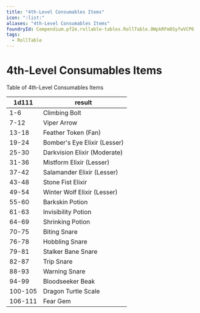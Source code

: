 ```yaml
---
title: "4th-Level Consumables Items"
icon: ":list:"
aliases: "4th-Level Consumables Items"
foundryId: Compendium.pf2e.rollable-tables.RollTable.0WpkRFm8SyfwVCP6
tags:
  - RollTable
---
```


# 4th-Level Consumables Items
Table of 4th-Level Consumables Items

| 1d111 | result |
|------|--------|
| 1-6 | Climbing Bolt |
| 7-12 | Viper Arrow |
| 13-18 | Feather Token (Fan) |
| 19-24 | Bomber's Eye Elixir (Lesser) |
| 25-30 | Darkvision Elixir (Moderate) |
| 31-36 | Mistform Elixir (Lesser) |
| 37-42 | Salamander Elixir (Lesser) |
| 43-48 | Stone Fist Elixir |
| 49-54 | Winter Wolf Elixir (Lesser) |
| 55-60 | Barkskin Potion |
| 61-63 | Invisibility Potion |
| 64-69 | Shrinking Potion |
| 70-75 | Biting Snare |
| 76-78 | Hobbling Snare |
| 79-81 | Stalker Bane Snare |
| 82-87 | Trip Snare |
| 88-93 | Warning Snare |
| 94-99 | Bloodseeker Beak |
| 100-105 | Dragon Turtle Scale |
| 106-111 | Fear Gem |
